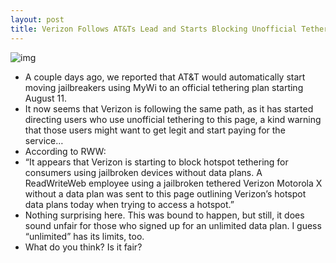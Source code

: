 ```yaml
---
layout: post
title: Verizon Follows AT&Ts Lead and Starts Blocking Unofficial Tethering
---
```

![img](http://media.idownloadblog.com/wp-content/uploads/2011/02/tethering.jpg)
* A couple days ago, we reported that AT&T would automatically start moving jailbreakers using MyWi to an official tethering plan starting August 11.
* It now seems that Verizon is following the same path, as it has started directing users who use unofficial tethering to this page, a kind warning that those users might want to get legit and start paying for the service…
* According to RWW:
* “It appears that Verizon is starting to block hotspot tethering for consumers using jailbroken devices without data plans. A ReadWriteWeb employee using a jailbroken tethered Verizon Motorola X without a data plan was sent to this page outlining Verizon’s hotspot data plans today when trying to access a hotspot.”
* Nothing surprising here. This was bound to happen, but still, it does sound unfair for those who signed up for an unlimited data plan. I guess “unlimited” has its limits, too.
* What do you think? Is it fair?

